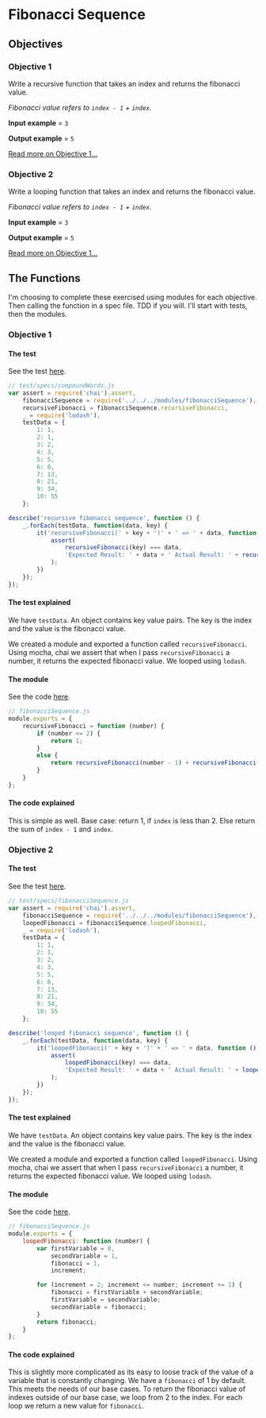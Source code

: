 # Fibonacci Sequence
## Objectives
### Objective 1
Write a recursive function that takes an index and returns the fibonacci value.

*Fibonacci value refers to `index - 1` + `index`.*

**Input example** = `3`

**Output example** = `5`

[Read more on Objective 1...](#Objective-1)

### Objective 2 
Write a looping function that takes an index and returns the fibonacci value.

*Fibonacci value refers to `index - 1` + `index`.*

**Input example** = `3`

**Output example** = `5`

[Read more on Objective 1...](#Objective-1)

## The Functions
I'm choosing to complete these exercised using modules for each objective. Then calling the function in a spec file. TDD if you will. I'll start with tests, then the modules.

### <div id="Objective-1">Objective 1</div>
#### The test
See the test [here](../../javascript/test/specs/modules/fibonacciSequence.js).

```js
// test/specs/compoundWords.js
var assert = require('chai').assert,
    fibonacciSequence = require('../../../modules/fibonacciSequence'),
    recursiveFibonacci = fibonacciSequence.recursiveFibonacci,
    _ = require('lodash'),
    testData = {
        1: 1,
        2: 1,
        3: 2,
        4: 3,
        5: 5,
        6: 8,
        7: 13,
        8: 21,
        9: 34,
        10: 55
    };

describe('recursive fibonacci sequence', function () {
    _.forEach(testData, function(data, key) {
        it('recursiveFibonacci(' + key + ')' + ' => ' + data, function () {
            assert(
                recursiveFibonacci(key) === data,
                'Expected Result: ' + data + ' Actual Result: ' + recursiveFibonacci(key)
            );
        })
    });
});
```
#### The test explained
We have `testData`. An object contains key value pairs. The key is the index and the value is the fibonacci value.

We created a module and exported a function called `recursiveFibonacci`. Using mocha, chai we assert that when I pass `recursiveFibonacci` a number, it returns the expected fibonacci value. We looped using `lodash`.

#### The module
See the code [here](../../javascript/modules/fibonacciSequence.js).

```js
// fibonacciSequence.js
module.exports = {
    recursiveFibonacci = function (number) {
        if (number <= 2) {
            return 1;
        }
        else {
            return recursiveFibonacci(number - 1) + recursiveFibonacci(number - 2);
        }
    }
};
```
#### The code explained
This is simple as well. Base case: return 1, if `index` is less than 2. Else return the sum of `index - 1` and `index`.

### <div id="Objective-2">Objective 2</div>
#### The test
See the test [here](../../javascript/test/specsmodules/fibonacciSequence.js).

```js
// test/specs/fibonacciSequence.js
var assert = require('chai').assert,
    fibonacciSequence = require('../../../modules/fibonacciSequence'),
    loopedFibonacci = fibonacciSequence.loopedFibonacci,
    _ = require('lodash'),
    testData = {
        1: 1,
        2: 1,
        3: 2,
        4: 3,
        5: 5,
        6: 8,
        7: 13,
        8: 21,
        9: 34,
        10: 55
    };

describe('looped fibonacci sequence', function () {
    _.forEach(testData, function(data, key) {
        it('loopedFibonacci(' + key + ')' + ' => ' + data, function () {
            assert(
                loopedFibonacci(key) === data,
                'Expected Result: ' + data + ' Actual Result: ' + loopedFibonacci(key)
            );
        })
    });
});
```
#### The test explained
We have `testData`. An object contains key value pairs. The key is the index and the value is the fibonacci value.

We created a module and exported a function called `loopedFibonacci`. Using mocha, chai we assert that when I pass `recursiveFibonacci` a number, it returns the expected fibonacci value. We looped using `lodash`.

#### The module
See the code [here](../../javascript/modules/fibonacciSequence.js).

```js
// fibonacciSequence.js
module.exports = {
    loopedFibonacci: function (number) {
        var firstVariable = 0,
            secondVariable = 1,
            fibonacci = 1,
            increment;

        for (increment = 2; increment <= number; increment += 1) {
            fibonacci = firstVariable + secondVariable;
            firstVariable = secondVariable;
            secondVariable = fibonacci;
        }
        return fibonacci;
    }
};
```
#### The code explained
This is slightly more complicated as its easy to loose track of the value of a variable that is constantly changing. We have a `fibonacci` of 1 by default. This meets the needs of our base cases. To return the fibonacci value of indexes outside of our base case, we loop from 2 to the index. For each loop we return a new value for `fibonacci`.
